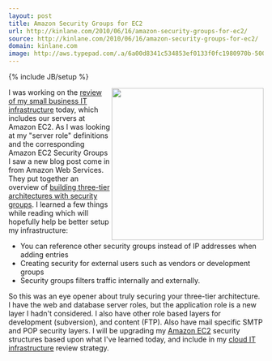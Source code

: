 ```yaml
---
layout: post
title: Amazon Security Groups for EC2
url: http://kinlane.com/2010/06/16/amazon-security-groups-for-ec2/
source: http://kinlane.com/2010/06/16/amazon-security-groups-for-ec2/
domain: kinlane.com
image: http://aws.typepad.com/.a/6a00d8341c534853ef0133f0fc1980970b-500wi
---
```

{% include JB/setup %}

<p>
     <img class="alignnone c1" title="Three-Tier Architecture with Amazon" src="http://aws.typepad.com/.a/6a00d8341c534853ef0133f0fc1980970b-500wi" alt="" width="300" align="right" />I was working on the <a href="http://www.kinlane.com/2010/06/small-business-it-review/">review of my small business IT infrastructure</a> today, which includes our servers at Amazon EC2. As I was looking at my "server role" definitions and the corresponding Amazon EC2 Security Groups I saw a new blog post come in from Amazon Web Services. They put together an overview of <a href="http://aws.typepad.com/aws/2010/06/building-three-tier-architectures-with-security-groups.html">building three-tier architectures with security groups</a>. I learned a few things while reading which will hopefully help be better setup my infrastructure:
</p>
<ul class="mainlist">
     <li>You can reference other security groups instead of IP addresses when adding entries
     </li>
     <li>Creating security for external users such as vendors or development groups
     </li>
     <li>Security groups filters traffic internally and externally.
     </li>
</ul>
<p>
     So this was an eye opener about truly securing your three-tier architecture. I have the web and database server roles, but the application role is a new layer I hadn't considered. I also have other role based layers for development (subversion), and content (FTP). Also have mail specific SMTP and POP security layers. I will be upgrading my <a href="http://www.kinlane.com/category/amazon/amazon-ec2/">Amazon EC2</a> security structures based upon what I've learned today, and include in my <a href="http://www.kinlane.com/2010/06/small-business-it-review/">cloud IT infrastructure</a> review strategy.
</p>